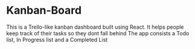 # Kanban-Board
This is a Trello-like kanban dashboard built using React. 
It helps people keep track of their tasks so they dont fall behind
The app consists a Todo list, In Progress list and a Completed List
